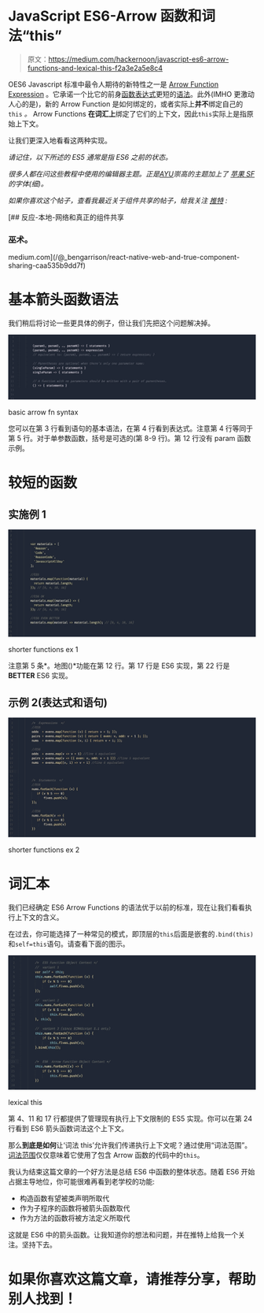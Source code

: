 # JavaScript ES6-Arrow 函数和词法“this”

> 原文：<https://medium.com/hackernoon/javascript-es6-arrow-functions-and-lexical-this-f2a3e2a5e8c4>

OES6 Javascript 标准中最令人期待的新特性之一是 [Arrow Function Expression](https://developer.mozilla.org/en-US/docs/Web/JavaScript/Reference/Functions/Arrow_functions) 。它承诺一个比它的前身[函数表达式](https://developer.mozilla.org/en-US/docs/Web/JavaScript/Reference/Operators/function)更短的[语法](https://www.sitepoint.com/es6-arrow-functions-new-fat-concise-syntax-javascript/)。此外(IMHO 更激动人心的是)，新的 Arrow Function 是如何绑定的，或者实际上**并不**绑定自己的`this` *。* Arrow Functions **在词汇上**绑定了它们的上下文，因此`this`实际上是指原始上下文。

让我们更深入地看看这两种实现。

*请记住，以下所述的 ES5 通常是指 ES6 之前的状态。*

*很多人都在问这些教程中使用的编辑器主题。正是*[*AYU*](https://github.com/dempfi/ayu)*崇高的主题加上了* [*苹果 SF*](https://developer.apple.com/fonts/) *的字体(细)。*

*如果你喜欢这个帖子，查看我最近关于组件共享的帖子，给我关注* [*推特*](https://twitter.com/reasoncode) *:*

 [## 反应-本地-网络和真正的组件共享

### 巫术。

medium.com](/@_bengarrison/react-native-web-and-true-component-sharing-caa535b9dd7f) 

# 基本箭头函数语法

我们稍后将讨论一些更具体的例子，但让我们先把这个问题解决掉。

![](img/607c03840b0ec23f3bacfaf152b45547.png)

basic arrow fn syntax

您可以在第 3 行看到语句的基本语法，在第 4 行看到表达式。注意第 4 行等同于第 5 行。对于单参数函数，括号是可选的(第 8-9 行)。第 12 行没有 param 函数示例。

# 较短的函数

## 实施例 1

![](img/d0b696a0851c0a5446cd7be833f66300.png)

shorter functions ex 1

注意第 5 条*。地图()*功能在第 12 行。第 17 行是 ES6 实现，第 22 行是 **BETTER** ES6 实现。

## 示例 2(表达式和语句)

![](img/8a3a066d3fd37f070695bc8a14c021cf.png)

shorter functions ex 2

# 词汇本

我们已经确定 ES6 Arrow Functions 的语法优于以前的标准，现在让我们看看执行上下文的含义。

在过去，你可能选择了一种常见的模式，即顶层的`this`后面是嵌套的`.bind(this)`和`self=this`语句。请查看下面的图示。

![](img/566622ff948922d1da878c36e088241b.png)

lexical this

第 4、11 和 17 行都提供了管理现有执行上下文限制的 ES5 实现。你可以在第 24 行看到 ES6 箭头函数词法这个上下文。

那么**到底是如何**让‘词法 this’允许我们传递执行上下文呢？通过使用“词法范围”。[词法范围](http://whatis.techtarget.com/definition/lexical-scoping-static-scoping)仅仅意味着它使用了包含 Arrow 函数的代码中的`this`。

我认为结束这篇文章的一个好方法是总结 ES6 中函数的整体状态。随着 ES6 开始占据主导地位，你可能很难再看到老学校的功能:

*   构造函数有望被类声明所取代
*   作为子程序的函数将被箭头函数取代
*   作为方法的函数将被方法定义所取代

这就是 ES6 中的箭头函数。让我知道你的想法和问题，并在推特上给我一个关注。坚持下去。

# 如果你喜欢这篇文章，请推荐分享，帮助别人找到！